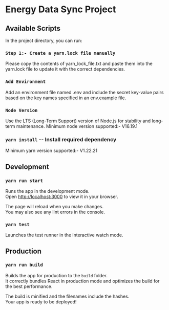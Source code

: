 # Energy Data Sync Project
  

## Available Scripts

In the project directory, you can run:

### `Step 1:- Create a yarn.lock file manually` 
Please copy the contents of yarn_lock_file.txt and paste them into the yarn.lock file to update it with the correct dependencies.

### `Add Environment` 
Add an environment file named .env and include the secret key-value pairs based on the key names specified in an env.example file.

### `Node Version` 
 Use the LTS (Long-Term Support) version of Node.js for stability and long-term maintenance.
 Minimum node version supported:- V16.19.1

### `yarn install` -- Install required dependency
Minimum yarn version supported:- V1.22.21

## Development 

### `yarn run start`
Runs the app in the development mode.\
Open [http://localhost:3000](http://localhost:3000) to view it in your browser.

The page will reload when you make changes.\
You may also see any lint errors in the console.

### `yarn test`

Launches the test runner in the interactive watch mode.


## Production 

### `yarn run build`

Builds the app for production to the `build` folder.\
It correctly bundles React in production mode and optimizes the build for the best performance.

The build is minified and the filenames include the hashes.\
Your app is ready to be deployed!